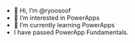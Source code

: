 - 👋 Hi, I’m @ryoosoof
- 👀 I’m interested in PowerApps
- 🌱 I’m currently learning PowerApps
-    I have passed PowerApp Fundamentals.

<!---
ryoosoof/ryoosoof is a ✨ special ✨ repository because its `README.md` (this file) appears on your GitHub profile.
You can click the Preview link to take a look at your changes.
--->
